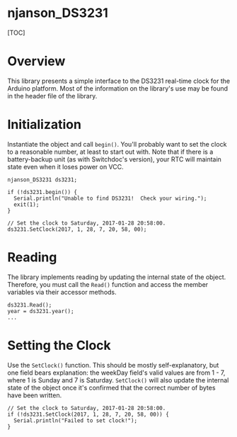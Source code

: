 # njanson_DS3231

[TOC]

# Overview

This library presents a simple interface to the DS3231 real-time clock for the
Arduino platform.  Most of the information on the library's use may be found in
the header file of the library.

# Initialization

Instantiate the object and call `begin()`.  You'll probably want to set the
clock to a reasonable number, at least to start out with.  Note that if there
is a battery-backup unit (as with Switchdoc's version), your RTC will maintain
state even when it loses power on VCC.

```
njanson_DS3231 ds3231;

if (!ds3231.begin()) {
  Serial.println("Unable to find DS3231!  Check your wiring.");
  exit(1);
}

// Set the clock to Saturday, 2017-01-28 20:58:00.
ds3231.SetClock(2017, 1, 28, 7, 20, 58, 00);
```

# Reading

The library implements reading by updating the internal state of the object.
Therefore, you must call the `Read()` function and access the member variables
via their accessor methods.

```
ds3231.Read();
year = ds3231.year();
...
```

# Setting the Clock

Use the `SetClock()` function.  This should be mostly self-explanatory, but one
field bears explanation: the weekDay field's valid values are from 1 - 7, where
1 is Sunday and 7 is Saturday.  `SetClock()` will also update the internal
state of the object once it's confirmed that the correct number of bytes have
been written.

```
// Set the clock to Saturday, 2017-01-28 20:58:00.
if (!ds3231.SetClock(2017, 1, 28, 7, 20, 58, 00)) {
  Serial.println("Failed to set clock!");
}
```
